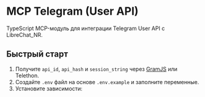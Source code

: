 # MCP Telegram (User API)

TypeScript MCP-модуль для интеграции Telegram User API с LibreChat_NR.

## Быстрый старт

1. Получите `api_id`, `api_hash` и `session_string` через [GramJS](https://gram.js.org/) или Telethon.
2. Создайте `.env` файл на основе `.env.example` и заполните переменные.
3. Установите зависимости:

